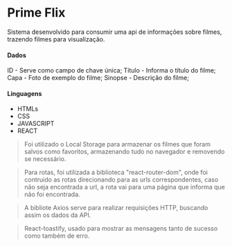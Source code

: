 # Prime Flix
Sistema desenvolvido para consumir uma api de informações sobre filmes, trazendo filmes para visualização.

#### Dados
ID - Serve como campo de chave única;
Título - Informa o título do filme;
Capa - Foto de exemplo do filme;
Sinopse - Descrição do filme;

#### Linguagens
* HTMLs
* CSS
* JAVASCRIPT
* REACT

> Foi utilizado o Local Storage para armazenar os filmes que foram salvos como favoritos, armazenando tudo no navegador e removendo se necessário.

> Para rotas, foi utilizada a biblioteca "react-router-dom", onde foi contruido as rotas direcionando para as urls correspondentes, caso não seja encontrada a url, a rota vai para uma página que informa que não foi encontrada.

> A bibliote Axios serve para realizar requisições HTTP, buscando assim os dados da API.

> React-toastify, usado para mostrar as mensagens tanto de sucesso como também de erro.

